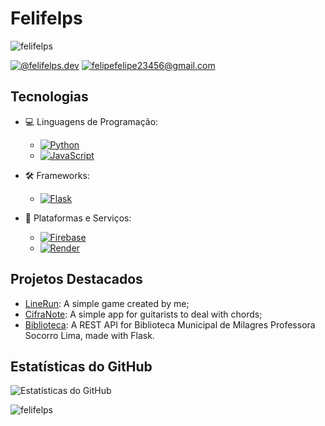 # Felifelps
<p align="left"> <img src="https://komarev.com/ghpvc/?username=Felifelps&label=Profile%20views&color=0e75b6&style=flat" alt="felifelps" /> </p>

[![@felifelps.dev](https://img.shields.io/badge/Instagram-red?style=flat-square&logo=instagram&logoColor=white)](https://www.instagram.com/felifelps.dev/)
[![felipefelipe23456@gmail.com](https://img.shields.io/badge/Email-red?style=flat-square&logo=gmail&logoColor=white)](mailto:felipefelipe23456@gmail.com)

## Tecnologias

- 💻 Linguagens de Programação:
  - [![Python](https://img.shields.io/badge/Python-3776AB?style=flat-square&logo=python&logoColor=white)](https://www.python.org/)
  - [![JavaScript](https://img.shields.io/badge/JavaScript-F7DF1E?style=flat-square&logo=javascript&logoColor=black)](https://developer.mozilla.org/en-US/docs/Web/JavaScript)

- 🛠️ Frameworks:
  - [![Flask](https://img.shields.io/badge/Flask-000000?style=flat-square&logo=flask&logoColor=white)](https://flask.palletsprojects.com/)

- 🚀 Plataformas e Serviços:
  - [![Firebase](https://img.shields.io/badge/Firebase-FFCA28?style=flat-square&logo=firebase&logoColor=black)](https://firebase.google.com/)
  - [![Render](https://img.shields.io/badge/Platform-Render-blue)](https://render.com/)

## Projetos Destacados

- [LineRun](https://github.com/Felifelps/LineRun): A simple game created by me;
- [CifraNote](https://github.com/Felifelps/CifraNote): A simple app for guitarists to deal with chords;
- [Biblioteca](https://github.com/Felifelps/Biblioteca): A REST API for Biblioteca Municipal de Milagres Professora Socorro Lima, made with Flask.

## Estatísticas do GitHub

![Estatísticas do GitHub](https://github-readme-stats.vercel.app/api?username=Felifelps&show_icons=true&count_private=true&hide=contribs)
<p><img align="left" src="https://github-readme-stats.vercel.app/api/top-langs?username=Felifelps&show_icons=true&locale=en&layout=compact" alt="felifelps" /></p>

